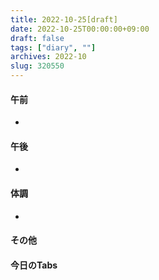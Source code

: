 ```yaml
---
title: 2022-10-25[draft]
date: 2022-10-25T00:00:00+09:00
draft: false
tags: ["diary", ""]
archives: 2022-10
slug: 320550
---
```

#### 午前
- 
#### 午後
- 
#### 体調
- 
#### その他
#### 今日のTabs